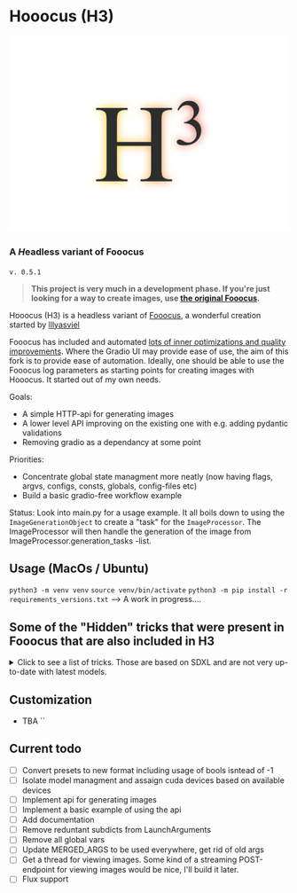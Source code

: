 # Hooocus (H3)
<div align=center>
<img src="https://github.com/Aavato-c/Hooocus/blob/main/media/logo2.png">
</div>

### A *H*eadless variant of Fooocus

`v. 0.5.1`

> **This project is very much in a development phase. If you're just looking for a way to create images, use [the original Fooocus](https://github.com/lllyasviel/Fooocus).**

Hooocus (H3) is a headless variant of [Fooocus](https://github.com/lllyasviel/Fooocus), a wonderful creation started by [lllyasviel](https://github.com/lllyasviel)

Fooocus has included and automated [lots of inner optimizations and quality improvements](#tech_list). Where the Gradio UI may provide ease of use, the aim of this fork is to provide ease of automation. Ideally, one should be able to use the Fooocus log parameters as starting points for creating images with Hooocus. It started out of my own needs.

Goals:

- A simple HTTP-api for generating images
- A lower level API improving on the existing one with e.g. adding pydantic validations
- Removing gradio as a dependancy at some point

Priorities:

- Concentrate global state managment more neatly (now having flags, argvs, configs,     consts, globals, config-files etc)
- Build a basic gradio-free workflow example

Status:
Look into main.py for a usage example. It all boils down to using the `ImageGenerationObject` to create a "task" for the `ImageProcessor`. The ImageProcessor will then handle the generation of the image from ImageProcessor.generation_tasks -list.

## Usage (MacOs / Ubuntu)

``python3 -m venv venv``
``source venv/bin/activate``
``python3 -m pip install -r requirements_versions.txt``
--> A work in progress....

## Some of the "Hidden" tricks that were present in Fooocus that are also included in H3

<a name="tech_list"></a>

<details>
<summary>Click to see a list of tricks. Those are based on SDXL and are not very up-to-date with latest models.</summary>

1. GPT2-based [prompt expansion as a dynamic style "Fooocus V2".](https://github.com/lllyasviel/Fooocus/discussions/117#raw) (similar to Midjourney's hidden pre-processing and "raw" mode, or the LeonardoAI's Prompt Magic).
2. Native refiner swap inside one single k-sampler. The advantage is that the refiner model can now reuse the base model's momentum (or ODE's history parameters) collected from k-sampling to achieve more coherent sampling. In Automatic1111's high-res fix and ComfyUI's node system, the base model and refiner use two independent k-samplers, which means the momentum is largely wasted, and the sampling continuity is broken. Fooocus uses its own advanced k-diffusion sampling that ensures seamless, native, and continuous swap in a refiner setup. (Update Aug 13: Actually, I discussed this with Automatic1111 several days ago, and it seems that the “native refiner swap inside one single k-sampler” is [merged](https://github.com/AUTOMATIC1111/stable-diffusion-webui/pull/12371) into the dev branch of webui. Great!)
3. Negative ADM guidance. Because the highest resolution level of XL Base does not have cross attentions, the positive and negative signals for XL's highest resolution level cannot receive enough contrasts during the CFG sampling, causing the results to look a bit plastic or overly smooth in certain cases. Fortunately, since the XL's highest resolution level is still conditioned on image aspect ratios (ADM), we can modify the adm on the positive/negative side to compensate for the lack of CFG contrast in the highest resolution level. (Update Aug 16, the IOS App [Draw Things](https://apps.apple.com/us/app/draw-things-ai-generation/id6444050820) will support Negative ADM Guidance. Great!)
4. We implemented a carefully tuned variation of Section 5.1 of ["Improving Sample Quality of Diffusion Models Using Self-Attention Guidance"](https://arxiv.org/pdf/2210.00939.pdf). The weight is set to very low, but this is Fooocus's final guarantee to make sure that the XL will never yield an overly smooth or plastic appearance (examples [here](https://github.com/lllyasviel/Fooocus/discussions/117#sharpness)). This can almost eliminate all cases for which XL still occasionally produces overly smooth results, even with negative ADM guidance. (Update 2023 Aug 18, the Gaussian kernel of SAG is changed to an anisotropic kernel for better structure preservation and fewer artifacts.)
5. We modified the style templates a bit and added the "cinematic-default".
6. We tested the "sd_xl_offset_example-lora_1.0.safetensors" and it seems that when the lora weight is below 0.5, the results are always better than XL without lora.
7. The parameters of samplers are carefully tuned.
8. Because XL uses positional encoding for generation resolution, images generated by several fixed resolutions look a bit better than those from arbitrary resolutions (because the positional encoding is not very good at handling int numbers that are unseen during training). This suggests that the resolutions in UI may be hard coded for best results.
9. Separated prompts for two different text encoders seem unnecessary. Separated prompts for the base model and refiner may work, but the effects are random, and we refrain from implementing this.
10. The DPM family seems well-suited for XL since XL sometimes generates overly smooth texture, but the DPM family sometimes generates overly dense detail in texture. Their joint effect looks neutral and appealing to human perception.
11. A carefully designed system for balancing multiple styles as well as prompt expansion.
12. Using automatic1111's method to normalize prompt emphasizing. This significantly improves results when users directly copy prompts from civitai.
13. The joint swap system of the refiner now also supports img2img and upscale in a seamless way.
14. CFG Scale and TSNR correction (tuned for SDXL) when CFG is bigger than 10.

</details>

## Customization

- TBA
  ``

## Current todo

- [ ] Convert presets to new format including usage of bools isntead of -1
- [ ] Isolate model managment and assaign cuda devices based on available devices
- [ ] Implement api for generating images
- [ ] Implement a basic example of using the api
- [ ] Add documentation
- [ ] Remove reduntant subdicts from LaunchArguments
- [ ] Remove all global vars
- [ ] Update MERGED_ARGS to be used everywhere, get rid of old args
- [ ] Get a thread for viewing images. Some kind of a streaming POST-endpoint for viewing images would be nice, I'll build it later.
- [ ] Flux support
